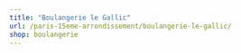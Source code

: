 ```yaml
---
title: "Boulangerie le Gallic"
url: /paris-15eme-arrondissement/boulangerie-le-gallic/
shop: boulangerie
---
```

